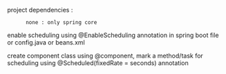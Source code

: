project dependencies : 

          none : only spring core

enable scheduling using @EnableScheduling annotation in spring boot file or config.java or beans.xml

create component class using @component, mark a method/task for scheduling using  @Scheduled(fixedRate = seconds) annotation

